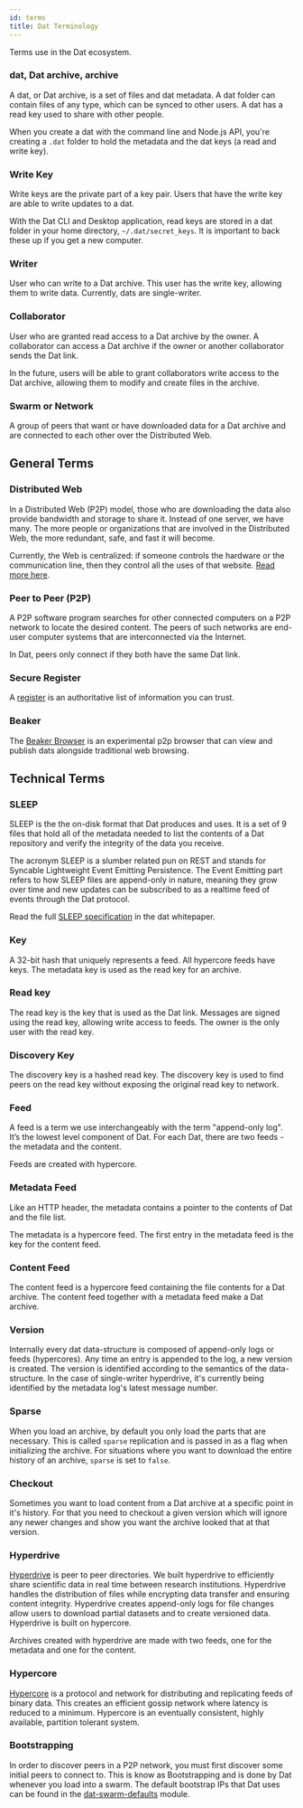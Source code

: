 ```yaml
---
id: terms
title: Dat Terminology
---
```



Terms use in the Dat ecosystem.

### dat, Dat archive, archive

A dat, or Dat archive, is a set of files and dat metadata. A dat folder can contain files of any type, which can be synced to other users. A dat has a read key used to share with other people.

When you create a dat with the command line and Node.js API, you're creating a `.dat` folder to hold the metadata and the dat keys (a read and write key).

### Write Key

Write keys are the private part of a key pair. Users that have the write key are able to write updates to a dat.

With the Dat CLI and Desktop application, read keys are stored in a dat folder in your home directory, `~/.dat/secret_keys`. It is important to back these up if you get a new computer.

### Writer

User who can write to a Dat archive. This user has the write key, allowing them to write data. Currently, dats are single-writer.

### Collaborator

User who are granted read access to a Dat archive by the owner. A collaborator can access a Dat archive if the owner or another collaborator sends the Dat link.

In the future, users will be able to grant collaborators write access to the Dat archive, allowing them to modify and create files in the archive.

### Swarm or Network

A group of peers that want or have downloaded data for a Dat archive and are connected to each other over the Distributed Web.

## General Terms

### Distributed Web

In a Distributed Web (P2P) model, those who are downloading the data also provide bandwidth and storage to share it. Instead of one server, we have many. The more people or organizations that are involved in the Distributed Web, the more redundant, safe, and fast it will become.

Currently, the Web is centralized: if someone controls the hardware or the communication line, then they control all the uses of that website. [Read more here](http://brewster.kahle.org/2015/08/11/locking-the-web-open-a-call-for-a-distributed-web-2/).

### Peer to Peer (P2P)

A P2P software program searches for other connected computers on a P2P network to locate the desired content. The peers of such networks are end-user computer systems that are interconnected via the Internet.

In Dat, peers only connect if they both have the same Dat link.

### Secure Register

A [register]( https://gds.blog.gov.uk/2015/09/01/registers-authoritative-lists-you-can-trust/) is an authoritative list of information you can trust.

### Beaker

The [Beaker Browser](https://beakerbrowser.com/) is an experimental p2p browser that can view and publish dats alongside traditional web browsing.

## Technical Terms

### SLEEP

SLEEP is the the on-disk format that Dat produces and uses. It is a set of 9 files that hold all of the metadata needed to list the contents of a Dat repository and verify the integrity of the data you receive.

The acronym SLEEP is a slumber related pun on REST and stands for Syncable Lightweight Event Emitting Persistence. The Event Emitting part refers to how SLEEP files are append-only in nature, meaning they grow over time and new updates can be subscribed to as a realtime feed of events through the Dat protocol.

Read the full [SLEEP specification](https://github.com/datproject/docs/blob/master/papers/dat-paper.md#3-sleep-specification) in the dat whitepaper.

### Key

A 32-bit hash that uniquely represents a feed. All hypercore feeds have keys. The metadata key is used as the read key for an archive.

### Read key

The read key is the key that is used as the Dat link. Messages are signed using the read key, allowing write access to feeds. The owner is the only user with the read key.

### Discovery Key

The discovery key is a hashed read key. The discovery key is used to find peers on the read key without exposing the original read key to network.

### Feed

A feed is a term we use interchangeably with the term "append-only log". It’s the lowest level component of Dat. For each Dat, there are two feeds - the metadata and the content.

Feeds are created with hypercore.

### Metadata Feed

Like an HTTP header, the metadata contains a pointer to the contents of Dat and the file list.

The metadata is a hypercore feed. The first entry in the metadata feed is the key for the content feed.

### Content Feed

The content feed is a hypercore feed containing the file contents for a Dat archive. The content feed together with a metadata feed make a Dat archive.

### Version

Internally every dat data-structure is composed of append-only logs or feeds (hypercores). Any time an entry is appended to the log, a new version is created. The version is identified according to the semantics of the data-structure. In the case of single-writer hyperdrive, it's currently being identified by the metadata log's latest message number.

### Sparse

When you load an archive, by default you only load the parts that are necessary. This is called `sparse` replication and is passed in as a flag when initializing the archive. For situations where you want to download the entire history of an archive, `sparse` is set to `false`.

### Checkout

Sometimes you want to load content from a Dat archive at a specific point in it's history. For that you need to checkout a given version which will ignore any newer changes and show you want the archive looked that at that version.

### Hyperdrive

[Hyperdrive](https://github.com/mafintosh/hyperdrive) is peer to peer directories. We built hyperdrive to efficiently share scientific data in real time between research institutions. Hyperdrive handles the distribution of files while encrypting data transfer and ensuring content integrity. Hyperdrive creates append-only logs for file changes allow users to download partial datasets and to create versioned data. Hyperdrive is built on hypercore.

Archives created with hyperdrive are made with two feeds, one for the metadata and one for the content.

### Hypercore

[Hypercore](https://github.com/mafintosh/hypercore) is a protocol and network for distributing and replicating feeds of binary data. This creates an efficient gossip network where latency is reduced to a minimum. Hypercore is an eventually consistent, highly available, partition tolerant system.

### Bootstrapping

In order to discover peers in a P2P network, you must first discover some initial peers to connect to. This is know as Bootstrapping and is done by Dat whenever you load into a swarm. The default bootstrap IPs that Dat uses can be found in the [dat-swarm-defaults](https://github.com/datproject/dat-swarm-defaults/blob/master/index.js) module.
